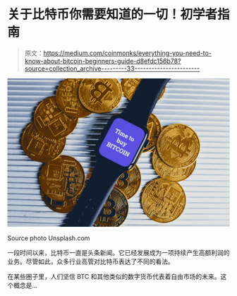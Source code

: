 # 关于比特币你需要知道的一切！初学者指南

> 原文：<https://medium.com/coinmonks/everything-you-need-to-know-about-bitcoin-beginners-guide-d8efdc156b78?source=collection_archive---------33----------------------->

![](img/cc3ae31af5713f2bf2b57c62a7e353dd.png)

Source photo Unsplash.com

一段时间以来，比特币一直是头条新闻。它已经发展成为一项持续产生高额利润的业务。尽管如此，众多行业高管对比特币表达了不同的看法。

在某些圈子里，人们坚信 BTC 和其他类似的数字货币代表着自由市场的未来。这个概念是…